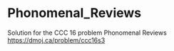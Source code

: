 # Phonomenal_Reviews
Solution for the CCC 16 problem Phonomenal Reviews
https://dmoj.ca/problem/ccc16s3
